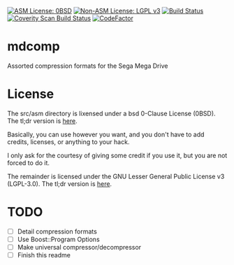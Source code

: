 [![ASM License: 0BSD](https://img.shields.io/badge/ASM%20License-BSD%200--Clause-orange.svg)](https://tldrlegal.com/license/bsd-0-clause-license)
[![Non-ASM License: LGPL v3](https://img.shields.io/badge/Non--ASM%20License-LGPL%20v3-blue.svg)](https://www.gnu.org/licenses/lgpl-3.0)
[![Build Status](https://travis-ci.org/flamewing/mdcomp.svg?branch=master)](https://travis-ci.org/flamewing/mdcomp)
[![Coverity Scan Build Status](https://scan.coverity.com/projects/13715/badge.svg)](https://scan.coverity.com/projects/13715)
[![CodeFactor](https://www.codefactor.io/repository/github/flamewing/mdcomp/badge)](https://www.codefactor.io/repository/github/flamewing/mdcomp)

# mdcomp
Assorted compression formats for the Sega Mega Drive

# License
The src/asm directory is lixensed under a bsd 0-Clause License (0BSD). The tl;dr version is [here](https://tldrlegal.com/license/bsd-0-clause-license).

Basically, you can use however you want, and you don't have to add credits, licenses, or anything to your hack.

I only ask for the courtesy of giving some credit if you use it, but you are not forced to do it.

The remainder is licensed under the GNU Lesser General Public License v3 (LGPL-3.0). The tl;dr version is [here](https://tldrlegal.com/license/gnu-lesser-general-public-license-v3-(lgpl-3)).

# TODO

- [ ] Detail compression formats
- [ ] Use Boost::Program Options
- [ ] Make universal compressor/decompressor
- [ ] Finish this readme

